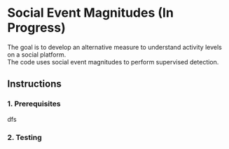 # Social Event Magnitudes (In Progress)
  The goal is to develop an alternative measure to understand activity levels on a social platform.\
  The code uses social event magnitudes to perform supervised detection. 
  

## Instructions

### 1. Prerequisites
dfs

### 2. Testing


